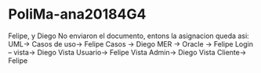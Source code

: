 # PoliMa-ana20184G4
Felipe,  y Diego
No enviaron el documento, entons la asignacion queda asi:
UML-> Casos de uso-> Felipe
              Casos -> Diego
MER -> Oracle  -> Felipe
Login – vista-> Diego
             Vista Usuario-> Felipe
	Vista Admin->  Diego
	Vista Cliente-> Felipe
